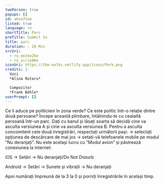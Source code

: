 ```yaml
---
twoPerson: true
popups: []
id: ahvo7Cee
listed: true
language: ro
shortTitle: Parc
preTitle: Summit în
title: parc
duration: ~ 20 Min
srcUri:
  - ro_eeJee2ke
  - ro_airie8Ke
iconUri: https://the-walks.netlify.app/icons/Park.png
credits: |-
  Voci
  *Alina Rotaru*

  Compozitor
  *Frank Böhle*
userPrompt: []
---
```

Ce îi aduce pe politicieni în zona verde? Ce este politic într-o relație dintre două persoane? Începe această plimbare, întâlnindu-te cu cealaltă persoană într-un parc. Dați cu banul și lăsați soarta să decidă cine va asculta versiunea A și cine va asculta versiunea B. Pentru a asculta concomitent cele două înregistrări, respectați următorii pași:
→ selectați opțiunea de descărcare de mai jos
→ setați-vă telefoanele mobile pe modul "Nu deranjați". Nu este același lucru cu ”Modul avion” și păstrează conexiunea la internet:

iOS → Setări → Nu deranjați/Do Not Disturb

Android → Setări  → Sunete și vibrații → Nu deranjați

Apoi numărați împreună de la 3 la 0 și porniți înregistrările în același timp.

